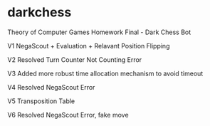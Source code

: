 # darkchess
Theory of Computer Games Homework Final - Dark Chess Bot

V1 NegaScout + Evaluation + Relavant Position Flipping

V2 Resolved Turn Counter Not Counting Error

V3 Added more robust time allocation mechanism to avoid timeout

V4 Resolved NegaScout Error

V5 Transposition Table

V6 Resolved NegaScout Error, fake move